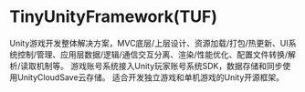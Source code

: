 # TinyUnityFramework(TUF)
Unity游戏开发整体解决方案，MVC底层/上层设计、资源加载/打包/热更新、UI系统控制/管理、应用层数据/逻辑/通信交互分离、渲染/性能优化、配置文件转换/解析/读取机制等。
游戏账号系统接入Unity玩家账号系统SDK，数据存储和同步使用UnityCloudSave云存储。
适合开发独立游戏和单机游戏的Unity开源框架。

